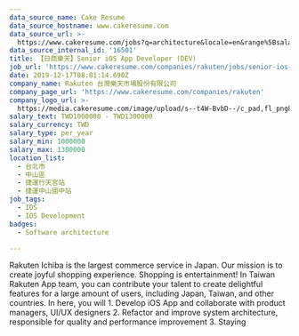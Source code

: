 ```yaml
---
data_source_name: Cake Resume
data_source_hostname: www.cakeresume.com
data_source_url: >-
  https://www.cakeresume.com/jobs?q=architecture&locale=en&range%5Bsalary_range%5D%5Bmin%5D=1000000&page=4
data_source_internal_id: '16501'
title: 【日商樂天】Senior iOS App Developer (DEV)
job_url: 'https://www.cakeresume.com/companies/rakuten/jobs/senior-ios-app-engineer-dev'
date: 2019-12-17T08:01:14.690Z
company_name: Rakuten 台灣樂天市場股份有限公司
company_page_url: 'https://www.cakeresume.com/companies/rakuten'
company_logo_url: >-
  https://media.cakeresume.com/image/upload/s--t4W-BvbD--/c_pad,fl_png8,h_200,w_200/v1530508051/rh4kfcfpvkv9vlojrxzs.png
salary_text: TWD1000000 - TWD1300000
salary_currency: TWD
salary_type: per_year
salary_min: 1000000
salary_max: 1300000
location_list:
  - 台北市
  - 中山區
  - 捷運行天宮站
  - 捷運中山國中站
job_tags:
  - IOS
  - IOS Development
badges:
  - Software architecture

---
```


Rakuten Ichiba is the largest commerce service in Japan. Our mission is to create joyful shopping experience. Shopping is entertainment! In Taiwan Rakuten App team, you can contribute your talent to create delightful features for a large amount of users, including Japan, Taiwan, and other countries. In here, you will 1. Develop iOS App and collaborate with product managers, UI/UX designers 2. Refactor and improve system architecture, responsible for quality and performance improvement 3. Staying